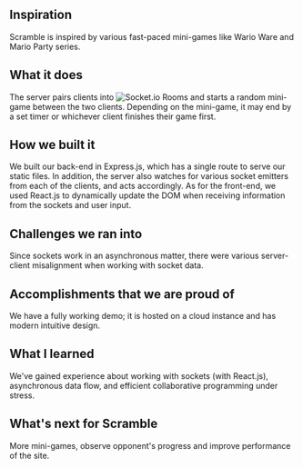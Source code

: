 ## Inspiration

Scramble is inspired by various fast-paced mini-games like Wario Ware and Mario Party series.

## What it does

The server pairs clients into ![Socket.io Rooms](https://socket.io/docs/rooms-and-namespaces/#) and starts a random mini-game between the two clients. Depending on the mini-game, it may end by a set timer or whichever client finishes their game first.

## How we built it

We built our back-end in Express.js, which has a single route to serve our static files. In addition, the server also watches for various socket emitters from each of the clients, and acts accordingly. As for the front-end, we used React.js to dynamically update the DOM when receiving information from the sockets and user input.

## Challenges we ran into

Since sockets work in an asynchronous matter, there were various server-client misalignment when working with socket data.

## Accomplishments that we are proud of

We have a fully working demo; it is hosted on a cloud instance and has modern intuitive design.

## What I learned

We've gained experience about working with sockets (with React.js), asynchronous data flow, and efficient collaborative programming under stress.

## What's next for Scramble

More mini-games, observe opponent's progress and improve performance of the site.
